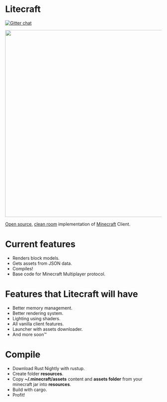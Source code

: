 # Litecraft
[![Gitter chat](https://badges.gitter.im/Litecrafty/Litecraft.png)](https://gitter.im/Litecrafty/Lobby?utm_source=share-link&utm_medium=link&utm_campaign=share-link)

<img src="http://i.imgur.com/7u4Zyy1.png" width="600">

[Open source](https://en.wikipedia.org/wiki/Free_and_open-source_software), [clean room](https://en.wikipedia.org/wiki/Clean_room_design) implementation of [Minecraft](https://minecraft.net) Client.

# Current features
- Renders block models.
- Gets assets from JSON data.
- Compiles!
- Base code for Minecraft Multiplayer protocol.

# Features that Litecraft will have
- Better memory management.
- Better rendering system.
- Lighting using shaders.
- All vanilla client features.
- Launcher with assets downloader.
- And more soon™

# Compile

 - Download Rust Nightly with rustup.
 - Create folder **resources**.
 - Copy **~/.minecraft/assets** content and  **assets folder** from your
   minecraft jar into **resources**.
 - Build with cargo.
 - Profit!
